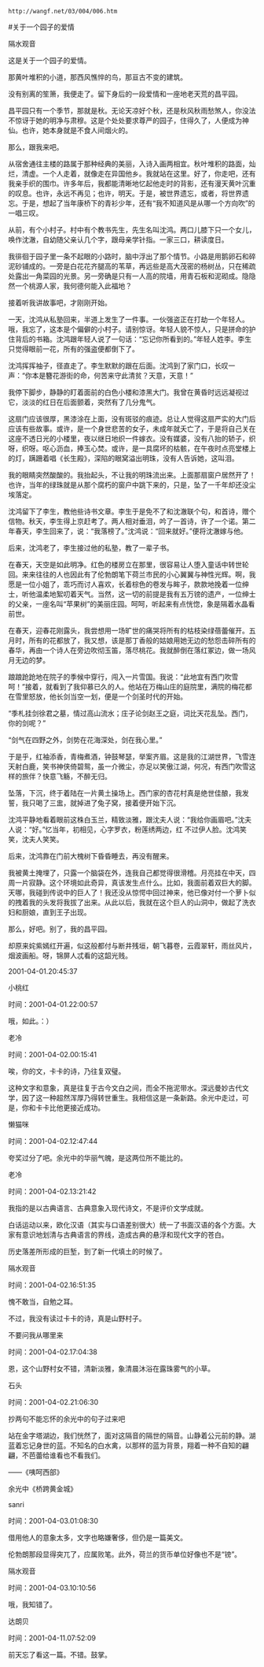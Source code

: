`http://wangf.net/03/004/006.htm`

#关于一个园子的爱情

隔水观音

这是关于一个园子的爱情。

那黄叶堆积的小道，那西风憔悴的鸟，那亘古不变的建筑。

没有别离的笙箫，我便走了。留下身后的一段爱情和一座地老天荒的昌平园。

昌平园只有一个季节，那就是秋。无论天凉好个秋，还是秋风秋雨愁煞人，你没法不惊讶于她的明净与肃穆。这是个处处要求尊严的园子，住得久了，人便成为神仙。也许，她本身就是不食人间烟火的。

那么，跟我来吧。

从宿舍通往主楼的路属于那种经典的美丽，入诗入画两相宜。秋叶堆积的路面，灿烂，清虚。一个人走着，就像走在异国他乡。我就站在这里。好了，你走吧，还有我亲手织的围巾。许多年后，我都能清晰地忆起他走时的背影，还有漫天黄叶沉重的叹息。也许，永远不再见；也许，明天。于是，被世界遗忘，或者，将世界遗忘。于是，想起了当年康桥下的青衫少年，还有“我不知道风是从哪一个方向吹”的一唱三叹。

从前，有个小村子。村中有个教书先生，先生名叫沈鸿。两口儿膝下只一个女儿，唤作沈澈，自幼随父亲认几个字，跟母亲学针指。一家三口，耕读度日。

我徘徊于园子里一条不起眼的小路时，脑中浮出了那个情节。小路是用鹅卵石和碎泥砂铺成的。一旁是白花花齐腿高的苇草，再远些是高大茂密的杨树丛，只在稀疏处露出一角菜园的光景。另一旁确是只有一人高的院墙，用青石板和泥砌成。隐隐然一个桃源人家，我何德何能入此福地？

接着听我讲故事吧，才刚刚开始。

一天，沈鸿从私塾回来，半道上发生了一件事。一伙强盗正在打劫一个年轻人。哦，我忘了，这本是个偏僻的小村子。请别惊讶。年轻人貌不惊人，只是拼命的护住背后的书箱。沈鸿跟年轻人说了一句话：“忘记你所看到的。”年轻人姓李。李生只觉得眼前一花，所有的强盗便都倒下了。

沈鸿挥挥袖子，径直走了。李生默默的跟在后面。沈鸿到了家门口，长叹一声：“你本是簪花游街的命，何苦来守此清贫？天意，天意！”

我停下脚步，静静的盯着面前的白色小楼和漆黑大门。我曾在黄昏时远远凝视过它，淡淡的红日在后面颤着，突然有了几分鬼气。

这扇门应该很厚，黑漆涂在上面，没有斑驳的痕迹。总让人觉得这扇严实的大门后应该有些故事。或许，是一个身世悲苦的女子，未成年就夭亡了，于是将自己关在这座不透日光的小楼里，夜以继日地织一件嫁衣。没有媒婆，没有八抬的轿子，织呀，织呀。呕心沥血，捧玉心焚。或许，是一具腐坏的枯骸，在午夜时点亮堂楼上的灯，蹒跚着唱《长生殿》，深陷的眼窝溢出明珠，没有人告诉她，这叫泪。

我的眼睛突然酸酸的。我抬起头，不让我的明珠流出来。上面那扇窗户居然开了！也许，当年的绿珠就是从那个腐朽的窗户中跳下来的，只是，坠了一千年却还没尘埃落定。

沈鸿留下了李生，教他些诗书文章。李生于是免不了和沈澈联个句，和首诗，赠个信物。秋天，李生得上京赶考了。两人相对垂泪，吟了一首诗，许了一个诺。第二年春天，李生回来了，说：“我落榜了。”沈鸿说：“回来就好。”便将沈澈嫁与他。

后来，沈鸿老了，李生接过他的私塾，教了一辈子书。

在春天，天空是如此明净。红色的楼房立在那里，很容易让人堕入童话中转世轮回。来来往往的人也因此有了伦勃朗笔下荷兰市民的小心翼翼与神性光辉。啊，我愿是一位小姐了，乖巧而讨人喜欢，长着棕色的卷发与眸子，款款地挽着一位绅士，听他温柔地絮叨着天气。当然，这一切的前提是我有五万镑的遗产，一位绅士的父亲，一座名叫“苹果树”的美丽庄园。呵呵，听起来有点恍惚，象是隔着水晶看前世。

在春天，迎春花刚露头，我尝想用一场旷世的痛哭将所有的枯枝染绿蓓蕾催开。五月时，所有的花都放了，我又想，该是那丁香般的姑娘用她无边的愁怨击碎所有的春华，再由一个诗人在旁边吹彻玉笛，落尽桃花。我就醉倒在落红冢边，做一场风月无边的梦。

踉踉跄跄地在院子的季候中穿行，闯入一片雪国。我说：“此地宜有西门吹雪呵！”接着，就看到了我仰慕已久的人。他站在万梅山庄的庭院里，满院的梅花都在雪里怒放，他长剑当空一划，便是一个剑圣时代的开始。

“季札挂剑徐君之墓，情过高山流水；庄子论剑赵王之庭，词比天花乱坠。西门，你的剑呢？”

“剑气在四野之外，剑势在花海深处，剑在我心里。”

于是乎，红袖添香，青梅煮酒，钟鼓琴瑟，举案齐眉。这是我的江湖世界，飞雪连天射白鹿，笑书神侠倚碧鸳，虽一介微尘，亦足以笑傲江湖，何况，有西门吹雪这样的旅伴？快意飞觞，不醉无归。

坠落，下沉，终于着陆在一片黄土操场上。西门家的杏花村真是绝世佳酿，我发誓，我只喝了三盅，就掉进了兔子窝，接着便开始下沉。

沈鸿平静地看着眼前这株白玉兰，精致淡雅，跟沈夫人说：“我给你画眉吧。”沈夫人说：“好。”忆当年，初相见，心字罗衣，粉莲绣两边，红  不过伊人脸。沈鸿笑笑，沈夫人笑笑。

后来，沈鸿靠在门前大槐树下昏昏睡去，再没有醒来。

我被黄土掩埋了，只露一个脑袋在外，连我自己都觉得很滑稽。月亮挂在中天，四周一片寂静。这个环境如此奇异，真该发生点什么。比如，我面前着双巨大的脚。天哪，我碰到传说中的巨人了！我还没从惊愕中回过神来，他已像对付一个萝卜似的拽着我的头发将我拔了出来。从此以后，我就在这个巨人的山洞中，做起了洗衣妇和厨娘，直到王子出现。

那么，好吧。别了，我的昌平园。

却原来姹紫嫣红开遍，似这般都付与断井残垣，朝飞暮卷，云霞翠轩，雨丝风片，烟波画船。呀，锦屏人忒看的这韶光贱。

2001-04-01.20:45:37

小桃红

时间：2001-04-01.22:00:57 

哦，如此。：）

老冷 

时间：2001-04-02.00:15:41 

唉，你的文，卡卡的诗，乃往复双璧。 

这种文字和意象，真是往复于古今文白之间，而全不拖泥带水。深远曼妙古代文学，因了这一种超然浑厚乃得转世重生。我相信这是一条新路。余光中走过，可是，你和卡卡比他更接近成功。 

懒猫咪

时间：2001-04-02.12:47:44 

夸奖过分了吧。余光中的华丽气魄，是这两位所不能比的。

老冷 

时间：2001-04-02.13:21:42 

我指的是以古典语言、古典意象入现代诗文，不是评价文学成就。 

白话运动以来，欧化汉语（其实与口语差别很大）统一了书面汉语的各个方面。大家有意识地划清与古典语言的界线，造成古典的悬浮和现代文字的苍白。 

历史落差所形成的巨堑，到了新一代填土的时候了。

隔水观音

时间：2001-04-02.16:51:35 

愧不敢当，自勉之耳。 

不过，我没有读过卡卡的诗，真是山野村子。

不要问我从哪里来

时间：2001-04-02.17:04:38 

恩，这个山野村女不错，清新淡雅，象清晨沐浴在露珠雾气的小草。

石头

时间：2001-04-02.21:06:30 

抄两句不能忘怀的余光中的句子过来吧 

站在金字塔湖边，我们恍然了，面对这隔音的隔世的隔音。山静着公元前的静。湖蓝着忘记身世的蓝。不知名的白水禽，以那样的蓝为背景，翔着一种不自知的翩翩，不芭蕾给谁看也不看我们。 

 ——《咦呵西部》 

余光中《桥跨黄金城》

sanri

时间：2001-04-03.01:08:30 

借用他人的意象太多，文字也略嫌奢侈，但仍是一篇美文。 

伦勃朗那段显得突兀了，应属败笔。此外，荷兰的货币单位好像也不是“镑”。 

隔水观音

时间：2001-04-03.10:10:56 

哦，我知错了。

达朗贝

时间：2001-04-11.07:52:09 

前天忘了看这一篇。不错。鼓掌。
